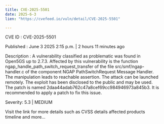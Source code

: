 ```yaml
---
title: CVE-2025-5501
date: 2025-6-3
lien: "https://cvefeed.io/vuln/detail/CVE-2025-5501"

---
```


CVE ID : CVE-2025-5501

Published :  June 3
2025
2:15 p.m. | 2 hours
11 minutes ago

Description : A vulnerability classified as problematic was found in Open5GS up to 2.7.3. Affected by this vulnerability is the function ngap_handle_path_switch_request_transfer of the file src/smf/ngap-handler.c of the component NGAP PathSwitchRequest Message Handler. The manipulation leads to reachable assertion. The attack can be launched remotely. The exploit has been disclosed to the public and may be used. The patch is named 2daa44adab762c47a8cef69cc984946973a845b3. It is recommended to apply a patch to fix this issue.

Severity: 5.3 | MEDIUM

Visit the link for more details
such as CVSS details
affected products
timeline
and more...
